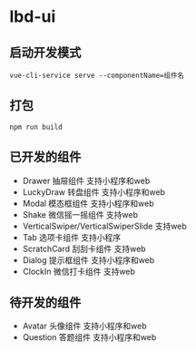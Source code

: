 # lbd-ui

## 启动开发模式
```
vue-cli-service serve --componentName=组件名
```

## 打包
```
npm run build
```

## 已开发的组件
- Drawer 抽屉组件 支持小程序和web
- LuckyDraw 转盘组件 支持小程序和web
- Modal 模态框组件 支持小程序和web
- Shake 微信摇一摇组件 支持web
- VerticalSwiper/VerticalSwiperSlide 支持web
- Tab 选项卡组件 支持小程序
- ScratchCard 刮刮卡组件 支持web
- Dialog 提示框组件 支持小程序和web
- ClockIn 微信打卡组件 支持web

## 待开发的组件
- Avatar 头像组件 支持小程序和web
- Question 答题组件 支持小程序和web